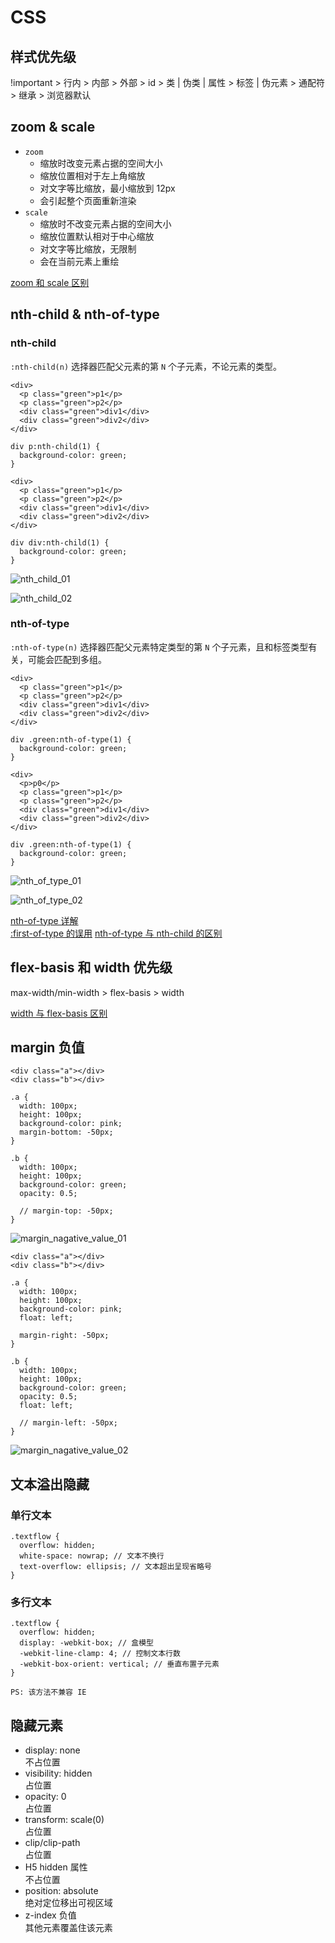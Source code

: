# CSS

## 样式优先级

!important > 行内 > 内部 > 外部 > id > 类 | 伪类 | 属性 > 标签 | 伪元素 > 通配符 > 继承 > 浏览器默认

## zoom & scale

- `zoom`
  - 缩放时改变元素占据的空间大小
  - 缩放位置相对于左上角缩放
  - 对文字等比缩放，最小缩放到 12px
  - 会引起整个页面重新渲染
- `scale`
  - 缩放时不改变元素占据的空间大小
  - 缩放位置默认相对于中心缩放
  - 对文字等比缩放，无限制
  - 会在当前元素上重绘

[zoom 和 scale 区别](https://owen027.github.io/2019/06/17/zoomAndScale/)

## nth-child & nth-of-type

### nth-child

`:nth-child(n)` 选择器匹配父元素的第 `N` 个子元素，不论元素的类型。  

```
<div>
  <p class="green">p1</p>
  <p class="green">p2</p>
  <div class="green">div1</div>
  <div class="green">div2</div>
</div>

div p:nth-child(1) {
  background-color: green;
}
```

```
<div>
  <p class="green">p1</p>
  <p class="green">p2</p>
  <div class="green">div1</div>
  <div class="green">div2</div>
</div>

div div:nth-child(1) {
  background-color: green;
}
```

![nth_child_01](https://raw.githubusercontent.com/Vsnoy/PicGo/main/VuePress/nth_child_01.png)

![nth_child_02](https://raw.githubusercontent.com/Vsnoy/PicGo/main/VuePress/nth_child_02.png)

### nth-of-type

`:nth-of-type(n)` 选择器匹配父元素特定类型的第 `N` 个子元素，且和标签类型有关，可能会匹配到多组。

```
<div>
  <p class="green">p1</p>
  <p class="green">p2</p>
  <div class="green">div1</div>
  <div class="green">div2</div>
</div>

div .green:nth-of-type(1) {
  background-color: green;
}

```

```
<div>
  <p>p0</p>
  <p class="green">p1</p>
  <p class="green">p2</p>
  <div class="green">div1</div>
  <div class="green">div2</div>
</div>

div .green:nth-of-type(1) {
  background-color: green;
}

```

![nth_of_type_01](https://raw.githubusercontent.com/Vsnoy/PicGo/main/VuePress/nth_of_type_01.png)

![nth_of_type_02](https://raw.githubusercontent.com/Vsnoy/PicGo/main/VuePress/nth_of_type_02.png)

[nth-of-type 详解](https://juejin.cn/post/6844904174937866247)  
[:first-of-type 的误用](https://liyucang-git.github.io/2019/07/16/first-of-type%E7%9A%84%E8%AF%AF%E7%94%A8/)
[nth-of-type 与 nth-child 的区别](https://juejin.cn/post/7055272013018955806#heading-7)

## flex-basis 和 width 优先级

max-width/min-width > flex-basis > width

[width 与 flex-basis 区别](https://juejin.cn/post/6844903914148462599)

## margin 负值

```
<div class="a"></div>
<div class="b"></div>

.a {
  width: 100px;
  height: 100px;
  background-color: pink;
  margin-bottom: -50px;
}

.b {
  width: 100px;
  height: 100px;
  background-color: green;
  opacity: 0.5;

  // margin-top: -50px;
}
```

![margin_nagative_value_01](https://raw.githubusercontent.com/Vsnoy/PicGo/main/VuePress/margin_nagative_value_01.png)

```
<div class="a"></div>
<div class="b"></div>

.a {
  width: 100px;
  height: 100px;
  background-color: pink;
  float: left;
  
  margin-right: -50px;
}

.b {
  width: 100px;
  height: 100px;
  background-color: green;
  opacity: 0.5;
  float: left;
  
  // margin-left: -50px;
}
```

![margin_nagative_value_02](https://raw.githubusercontent.com/Vsnoy/PicGo/main/VuePress/margin_nagative_value_02.png)

## 文本溢出隐藏

### 单行文本

```
.textflow {
  overflow: hidden; 
  white-space: nowrap; // 文本不换行
  text-overflow: ellipsis; // 文本超出呈现省略号
}
```

### 多行文本

```
.textflow {
  overflow: hidden;
  display: -webkit-box; // 盒模型
  -webkit-line-clamp: 4; // 控制文本行数
  -webkit-box-orient: vertical; // 垂直布置子元素
}

PS: 该方法不兼容 IE
```

## 隐藏元素

- display: none  
  不占位置
- visibility: hidden  
  占位置
- opacity: 0  
  占位置
- transform: scale(0)  
  占位置
- clip/clip-path  
  占位置
- H5 hidden 属性  
  不占位置
- position: absolute  
  绝对定位移出可视区域
- z-index 负值  
  其他元素覆盖住该元素
